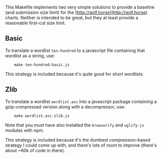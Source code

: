 This Makefile implements two very simple solutions to provide a baseline (and submission size limit) for the [http://golf.horse](http://golf.horse) charts.
Neither is intended to be great, but they at least provide a reasonable first-cut size limit.

## Basic

To translate a wordlist ```ten-hundred``` to a javascript file containing that wordlist as a string, use:
```
	make ten-hundred-basic.js
```

This strategy is included because it's quite good for short wordlists.

## Zlib

To translate a wordlist ```wordlist.asc``` into a javascript package containing a gzip-compressed version along with a decompressor, use:
```
	make wordlist.asc-zlib.js
```

Note that you must have also installed the ```browserify``` and ```uglify-js``` modules with npm.

This strategy is included because it's the dumbest compression-based strategy I could come up with, and there's lots of room to improve (there's about ~60k of code in there).
